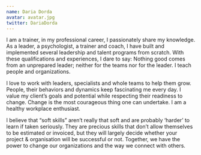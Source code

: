 ```yaml
---
name: Daria Dorda
avatar: avatar.jpg
twitter: DariaDorda
---
```


I am a trainer, in my professional career, I passionately share my knowledge. As a leader, a psychologist, a trainer and coach, I have built and implemented several leadership and talent programs from scratch. With these qualifications and experiences, I dare to say: Nothing good comes from an unprepared leader; neither for the teams nor for the leader.  I teach people and organizations.

I love to work with leaders, specialists and whole teams to help them grow. People, their behaviors and dynamics keep fascinating me every day. I value my client’s goals and potential while respecting their readiness to change. Change is the most courageous thing one can undertake.  I am a healthy workplace enthusiast.

I believe that “soft skills” aren’t really that soft and are probably ‘harder’ to learn if taken seriously. They are precious skills that don’t allow themselves to be estimated or invoiced, but they will largely decide whether your project & organisation will be successful or not. Together, we have the power to change our organizations and the way we connect with others.
